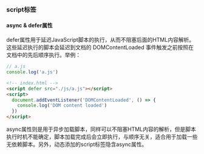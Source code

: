 ### script标签

#### async & defer属性

defer属性用于延迟JavaScript脚本的执行，从而不阻塞后面的HTML内容解析。这些延迟执行的脚本会延迟到文档的 DOMContentLoaded 事件触发之前按照在文档中的先后顺序执行。举例：

```javascript
// a.js
console.log('a.js')
```
```html
<!-- index.html -->
<script defer src="./js/a.js"></script>
<script>
  document.addEventListener('DOMContentLoaded', () => {
    console.log('DOM content loaded')
  })
</script>
```

async属性则是用于异步加载脚本，同样可以不阻塞HTML内容的解析，但是脚本执行时机不能确定，脚本加载完成后会立即执行，与顺序无关，适合用于加载一些无依赖脚本。另外，动态添加的script标签隐含async属性。